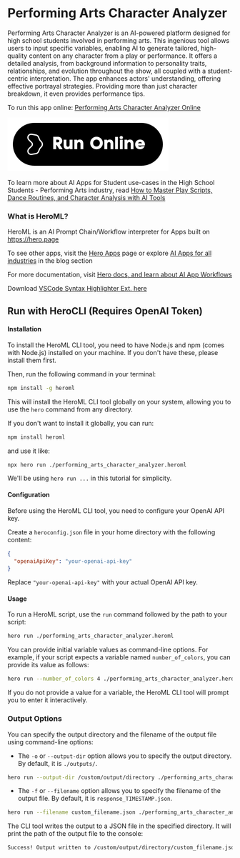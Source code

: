 # Performing Arts Character Analyzer

Performing Arts Character Analyzer is an AI-powered platform designed for high school students involved in performing arts. This ingenious tool allows users to input specific variables, enabling AI to generate tailored, high-quality content on any character from a play or performance. It offers a detailed analysis, from background information to personality traits, relationships, and evolution throughout the show, all coupled with a student-centric interpretation. The app enhances actors' understanding, offering effective portrayal strategies. Providing more than just character breakdown, it even provides performance tips.

To run this app online: [Performing Arts Character Analyzer Online](https://hero.page/app/performing-arts-character-analyzer-ai-driven-high-school-performance-tool/Op1ZqL5eWcvevWDOc9yv)

[![Run Performing Arts Character Analyzer Online](/assets/run.svg)](https://hero.page/app/performing-arts-character-analyzer-ai-driven-high-school-performance-tool/Op1ZqL5eWcvevWDOc9yv)

To learn more about AI Apps for Student use-cases in the High School Students - Performing Arts industry, read [How to Master Play Scripts, Dance Routines, and Character Analysis with AI Tools](https://hero.page/blog/ai/high-school-students-performing-arts/how-to-master-play-scripts-dance-routines-and-character-analysis-with-ai-tools/170962)

### What is HeroML?
HeroML is an AI Prompt Chain/Workflow interpreter for Apps built on https://hero.page 

To see other apps, visit the [Hero Apps](https://hero.page/apps) page or explore [AI Apps for all industries](https://hero.page/blog) in the blog section

For more documentation, visit [Hero docs, and learn about AI App Workflows](https://hero.page/tutorials/introduction-to-heroml)

Download [VSCode Syntax Highlighter Ext. here](https://marketplace.visualstudio.com/items?itemName=hero-page.heroml)

## Run with HeroCLI (Requires OpenAI Token)

#### Installation

To install the HeroML CLI tool, you need to have Node.js and npm (comes with Node.js) installed on your machine. If you don't have these, please install them first. 

Then, run the following command in your terminal:

```bash
npm install -g heroml
```

This will install the HeroML CLI tool globally on your system, allowing you to use the `hero` command from any directory.

If you don't want to install it globally, you can run:

```bash
npm install heroml
```

and use it like:

```bash
npx hero run ./performing_arts_character_analyzer.heroml
```

We'll be using `hero run ...` in this tutorial for simplicity.

#### Configuration

Before using the HeroML CLI tool, you need to configure your OpenAI API key. 

Create a `heroconfig.json` file in your home directory with the following content:

```json
{
  "openaiApiKey": "your-openai-api-key"
}
```

Replace `"your-openai-api-key"` with your actual OpenAI API key.

#### Usage

To run a HeroML script, use the `run` command followed by the path to your script:

```bash
hero run ./performing_arts_character_analyzer.heroml
```

You can provide initial variable values as command-line options. For example, if your script expects a variable named `number_of_colors`, you can provide its value as follows:

```bash
hero run --number_of_colors 4 ./performing_arts_character_analyzer.heroml
```

If you do not provide a value for a variable, the HeroML CLI tool will prompt you to enter it interactively.

### Output Options

You can specify the output directory and the filename of the output file using command-line options:

- The `-o` or `--output-dir` option allows you to specify the output directory. By default, it is `./outputs/`.

```bash
hero run --output-dir /custom/output/directory ./performing_arts_character_analyzer.heroml
```

- The `-f` or `--filename` option allows you to specify the filename of the output file. By default, it is `response_TIMESTAMP.json`.

```bash
hero run --filename custom_filename.json ./performing_arts_character_analyzer.heroml
```

The CLI tool writes the output to a JSON file in the specified directory. It will print the path of the output file to the console:

```bash
Success! Output written to /custom/output/directory/custom_filename.json
```

